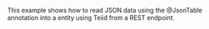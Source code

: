 This example shows how to read JSON data using the @JsonTable annotation into a entity using Teiid from a REST endpoint.

